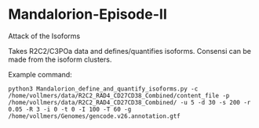 # Mandalorion-Episode-II #
Attack of the Isoforms

Takes R2C2/C3POa data and defines/quantifies isoforms.
Consensi can be made from the isoform clusters.

Example command:
```
python3 Mandalorion_define_and_quantify_isoforms.py -c /home/vollmers/data/R2C2_RAD4_CD27CD38_Combined/content_file -p /home/vollmers/data/R2C2_RAD4_CD27CD38_Combined/ -u 5 -d 30 -s 200 -r 0.05 -R 3 -i 0 -t 0 -I 100 -T 60 -g /home/vollmers/Genomes/gencode.v26.annotation.gtf
```
